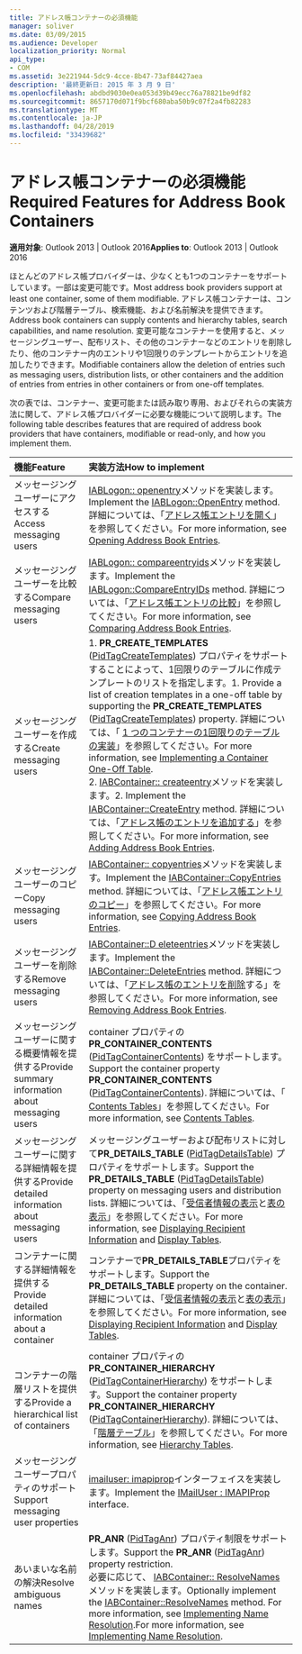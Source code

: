 ```yaml
---
title: アドレス帳コンテナーの必須機能
manager: soliver
ms.date: 03/09/2015
ms.audience: Developer
localization_priority: Normal
api_type:
- COM
ms.assetid: 3e221944-5dc9-4cce-8b47-73af84427aea
description: '最終更新日: 2015 年 3 月 9 日'
ms.openlocfilehash: abdbd9030e0ea053d39b49ecc76a78821be9df82
ms.sourcegitcommit: 8657170d071f9bcf680aba50b9c07f2a4fb82283
ms.translationtype: MT
ms.contentlocale: ja-JP
ms.lasthandoff: 04/28/2019
ms.locfileid: "33439682"
---
```

# <a name="required-features-for-address-book-containers"></a><span data-ttu-id="414df-103">アドレス帳コンテナーの必須機能</span><span class="sxs-lookup"><span data-stu-id="414df-103">Required Features for Address Book Containers</span></span>

  
  
<span data-ttu-id="414df-104">**適用対象**: Outlook 2013 | Outlook 2016</span><span class="sxs-lookup"><span data-stu-id="414df-104">**Applies to**: Outlook 2013 | Outlook 2016</span></span> 
  
<span data-ttu-id="414df-105">ほとんどのアドレス帳プロバイダーは、少なくとも1つのコンテナーをサポートしています。一部は変更可能です。</span><span class="sxs-lookup"><span data-stu-id="414df-105">Most address book providers support at least one container, some of them modifiable.</span></span> <span data-ttu-id="414df-106">アドレス帳コンテナーは、コンテンツおよび階層テーブル、検索機能、および名前解決を提供できます。</span><span class="sxs-lookup"><span data-stu-id="414df-106">Address book containers can supply contents and hierarchy tables, search capabilities, and name resolution.</span></span> <span data-ttu-id="414df-107">変更可能なコンテナーを使用すると、メッセージングユーザー、配布リスト、その他のコンテナーなどのエントリを削除したり、他のコンテナー内のエントリや1回限りのテンプレートからエントリを追加したりできます。</span><span class="sxs-lookup"><span data-stu-id="414df-107">Modifiable containers allow the deletion of entries such as messaging users, distribution lists, or other containers and the addition of entries from entries in other containers or from one-off templates.</span></span>
  
<span data-ttu-id="414df-108">次の表では、コンテナー、変更可能または読み取り専用、およびそれらの実装方法に関して、アドレス帳プロバイダーに必要な機能について説明します。</span><span class="sxs-lookup"><span data-stu-id="414df-108">The following table describes features that are required of address book providers that have containers, modifiable or read-only, and how you implement them.</span></span>
  
|<span data-ttu-id="414df-109">**機能**</span><span class="sxs-lookup"><span data-stu-id="414df-109">**Feature**</span></span>|<span data-ttu-id="414df-110">**実装方法**</span><span class="sxs-lookup"><span data-stu-id="414df-110">**How to implement**</span></span>|
|:-----|:-----|
|<span data-ttu-id="414df-111">メッセージングユーザーにアクセスする</span><span class="sxs-lookup"><span data-stu-id="414df-111">Access messaging users</span></span>  <br/> |<span data-ttu-id="414df-112">[IABLogon:: openentry](iablogon-openentry.md)メソッドを実装します。</span><span class="sxs-lookup"><span data-stu-id="414df-112">Implement the [IABLogon::OpenEntry](iablogon-openentry.md) method.</span></span> <span data-ttu-id="414df-113">詳細については、「[アドレス帳エントリを開く](opening-address-book-entries.md)」を参照してください。</span><span class="sxs-lookup"><span data-stu-id="414df-113">For more information, see [Opening Address Book Entries](opening-address-book-entries.md).</span></span>  <br/> |
|<span data-ttu-id="414df-114">メッセージングユーザーを比較する</span><span class="sxs-lookup"><span data-stu-id="414df-114">Compare messaging users</span></span>  <br/> |<span data-ttu-id="414df-115">[IABLogon:: compareentryids](iablogon-compareentryids.md)メソッドを実装します。</span><span class="sxs-lookup"><span data-stu-id="414df-115">Implement the [IABLogon::CompareEntryIDs](iablogon-compareentryids.md) method.</span></span> <span data-ttu-id="414df-116">詳細については、「[アドレス帳エントリの比較](comparing-address-book-entries.md)」を参照してください。</span><span class="sxs-lookup"><span data-stu-id="414df-116">For more information, see [Comparing Address Book Entries](comparing-address-book-entries.md).</span></span>  <br/> |
|<span data-ttu-id="414df-117">メッセージングユーザーを作成する</span><span class="sxs-lookup"><span data-stu-id="414df-117">Create messaging users</span></span>  <br/> |<span data-ttu-id="414df-118">1. **PR_CREATE_TEMPLATES** ([PidTagCreateTemplates](pidtagcreatetemplates-canonical-property.md)) プロパティをサポートすることによって、1回限りのテーブルに作成テンプレートのリストを指定します。</span><span class="sxs-lookup"><span data-stu-id="414df-118">1. Provide a list of creation templates in a one-off table by supporting the **PR_CREATE_TEMPLATES** ([PidTagCreateTemplates](pidtagcreatetemplates-canonical-property.md)) property.</span></span> <span data-ttu-id="414df-119">詳細については、「 [1 つのコンテナーの1回限りのテーブルの実装](implementing-a-container-one-off-table.md)」を参照してください。</span><span class="sxs-lookup"><span data-stu-id="414df-119">For more information, see [Implementing a Container One-Off Table](implementing-a-container-one-off-table.md).</span></span>  <br/> <span data-ttu-id="414df-120">2. [IABContainer:: createentry](iabcontainer-createentry.md)メソッドを実装します。</span><span class="sxs-lookup"><span data-stu-id="414df-120">2. Implement the [IABContainer::CreateEntry](iabcontainer-createentry.md) method.</span></span> <span data-ttu-id="414df-121">詳細については、「[アドレス帳のエントリを追加する](adding-address-book-entries.md)」を参照してください。</span><span class="sxs-lookup"><span data-stu-id="414df-121">For more information, see [Adding Address Book Entries](adding-address-book-entries.md).</span></span>  <br/> |
|<span data-ttu-id="414df-122">メッセージングユーザーのコピー</span><span class="sxs-lookup"><span data-stu-id="414df-122">Copy messaging users</span></span>  <br/> |<span data-ttu-id="414df-123">[IABContainer:: copyentries](iabcontainer-copyentries.md)メソッドを実装します。</span><span class="sxs-lookup"><span data-stu-id="414df-123">Implement the [IABContainer::CopyEntries](iabcontainer-copyentries.md) method.</span></span> <span data-ttu-id="414df-124">詳細については、「[アドレス帳エントリのコピー](copying-address-book-entries.md)」を参照してください。</span><span class="sxs-lookup"><span data-stu-id="414df-124">For more information, see [Copying Address Book Entries](copying-address-book-entries.md).</span></span>  <br/> |
|<span data-ttu-id="414df-125">メッセージングユーザーを削除する</span><span class="sxs-lookup"><span data-stu-id="414df-125">Remove messaging users</span></span>  <br/> |<span data-ttu-id="414df-126">[IABContainer::D eleteentries](iabcontainer-deleteentries.md)メソッドを実装します。</span><span class="sxs-lookup"><span data-stu-id="414df-126">Implement the [IABContainer::DeleteEntries](iabcontainer-deleteentries.md) method.</span></span> <span data-ttu-id="414df-127">詳細については、「[アドレス帳のエントリを削除](removing-address-book-entries.md)する」を参照してください。</span><span class="sxs-lookup"><span data-stu-id="414df-127">For more information, see [Removing Address Book Entries](removing-address-book-entries.md).</span></span>  <br/> |
|<span data-ttu-id="414df-128">メッセージングユーザーに関する概要情報を提供する</span><span class="sxs-lookup"><span data-stu-id="414df-128">Provide summary information about messaging users</span></span>  <br/> |<span data-ttu-id="414df-129">container プロパティの**PR_CONTAINER_CONTENTS** ([PidTagContainerContents](pidtagcontainercontents-canonical-property.md)) をサポートします。</span><span class="sxs-lookup"><span data-stu-id="414df-129">Support the container property **PR_CONTAINER_CONTENTS** ([PidTagContainerContents](pidtagcontainercontents-canonical-property.md)).</span></span> <span data-ttu-id="414df-130">詳細については、「 [Contents Tables](contents-tables.md)」を参照してください。</span><span class="sxs-lookup"><span data-stu-id="414df-130">For more information, see [Contents Tables](contents-tables.md).</span></span>  <br/> |
|<span data-ttu-id="414df-131">メッセージングユーザーに関する詳細情報を提供する</span><span class="sxs-lookup"><span data-stu-id="414df-131">Provide detailed information about messaging users</span></span>  <br/> |<span data-ttu-id="414df-132">メッセージングユーザーおよび配布リストに対して**PR_DETAILS_TABLE** ([PidTagDetailsTable](pidtagdetailstable-canonical-property.md)) プロパティをサポートします。</span><span class="sxs-lookup"><span data-stu-id="414df-132">Support the **PR_DETAILS_TABLE** ([PidTagDetailsTable](pidtagdetailstable-canonical-property.md)) property on messaging users and distribution lists.</span></span> <span data-ttu-id="414df-133">詳細については、「[受信者情報の表示](displaying-recipient-information.md)と[表の表示](display-tables.md)」を参照してください。</span><span class="sxs-lookup"><span data-stu-id="414df-133">For more information, see [Displaying Recipient Information](displaying-recipient-information.md) and [Display Tables](display-tables.md).</span></span>  <br/> |
|<span data-ttu-id="414df-134">コンテナーに関する詳細情報を提供する</span><span class="sxs-lookup"><span data-stu-id="414df-134">Provide detailed information about a container</span></span>  <br/> |<span data-ttu-id="414df-135">コンテナーで**PR_DETAILS_TABLE**プロパティをサポートします。</span><span class="sxs-lookup"><span data-stu-id="414df-135">Support the **PR_DETAILS_TABLE** property on the container.</span></span> <span data-ttu-id="414df-136">詳細については、「[受信者情報の表示](displaying-recipient-information.md)と[表の表示](display-tables.md)」を参照してください。</span><span class="sxs-lookup"><span data-stu-id="414df-136">For more information, see [Displaying Recipient Information](displaying-recipient-information.md) and [Display Tables](display-tables.md).</span></span>  <br/> |
|<span data-ttu-id="414df-137">コンテナーの階層リストを提供する</span><span class="sxs-lookup"><span data-stu-id="414df-137">Provide a hierarchical list of containers</span></span>  <br/> |<span data-ttu-id="414df-138">container プロパティの**PR_CONTAINER_HIERARCHY** ([PidTagContainerHierarchy](pidtagcontainerhierarchy-canonical-property.md)) をサポートします。</span><span class="sxs-lookup"><span data-stu-id="414df-138">Support the container property **PR_CONTAINER_HIERARCHY** ([PidTagContainerHierarchy](pidtagcontainerhierarchy-canonical-property.md)).</span></span> <span data-ttu-id="414df-139">詳細については、「[階層テーブル](hierarchy-tables.md)」を参照してください。</span><span class="sxs-lookup"><span data-stu-id="414df-139">For more information, see [Hierarchy Tables](hierarchy-tables.md).</span></span>  <br/> |
|<span data-ttu-id="414df-140">メッセージングユーザープロパティのサポート</span><span class="sxs-lookup"><span data-stu-id="414df-140">Support messaging user properties</span></span>  <br/> |<span data-ttu-id="414df-141">[imailuser: imapiprop](imailuserimapiprop.md)インターフェイスを実装します。</span><span class="sxs-lookup"><span data-stu-id="414df-141">Implement the [IMailUser : IMAPIProp](imailuserimapiprop.md) interface.</span></span>  <br/> |
|<span data-ttu-id="414df-142">あいまいな名前の解決</span><span class="sxs-lookup"><span data-stu-id="414df-142">Resolve ambiguous names</span></span>  <br/> | <span data-ttu-id="414df-143">**PR_ANR** ([PidTagAnr](pidtaganr-canonical-property.md)) プロパティ制限をサポートします。</span><span class="sxs-lookup"><span data-stu-id="414df-143">Support the **PR_ANR** ([PidTagAnr](pidtaganr-canonical-property.md)) property restriction.</span></span>  <br/>  <span data-ttu-id="414df-144">必要に応じて、 [IABContainer:: ResolveNames](iabcontainer-resolvenames.md)メソッドを実装します。</span><span class="sxs-lookup"><span data-stu-id="414df-144">Optionally implement the [IABContainer::ResolveNames](iabcontainer-resolvenames.md) method.</span></span> <span data-ttu-id="414df-145">For more information, see [Implementing Name Resolution](implementing-name-resolution.md).</span><span class="sxs-lookup"><span data-stu-id="414df-145">For more information, see [Implementing Name Resolution](implementing-name-resolution.md).</span></span>  <br/> |
   

